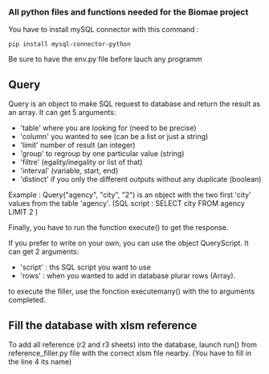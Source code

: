 ### All python files and functions needed for the Biomae project

You have to install mySQL connector with this command :
```
pip install mysql-connector-python
```
Be sure to have the env.py file before lauch any programm


## Query

Query is an object to make SQL request to database and return the result as an array. It can get 5 arguments:

- 'table' where you are looking for (need to be precise)
- 'column' you wanted to see (can be a list or just a string)
- 'limit' number of result (an integer)
- 'group' to regroup by one particular value (string)
- 'filtre' (egality/inegality or list of that)
- 'interval' (variable, start, end)
- 'distinct' if you only the different outputs without any duplicate (boolean)

Example : Query("agency", "city", "2") is an object with the two first 'city' values from the table 'agency'. (SQL script : SELECT city FROM agency LIMIT 2 )

Finally, you have to run the function execute() to get the response.



If you prefer to write on your own, you can use the object QueryScript. It can get 2 arguments:

- 'script' : ths SQL script you want to use
- 'rows' : when you wanted to add in database plurar rows (Array).

to execute the filler, use the fonction executemany() with the to arguments completed.

## Fill the database with xlsm reference

To add all reference (r2 and r3 sheets) into the database, launch run() from reference_filler.py file with the correct xlsm file nearby.
(You have to fill in the line 4 its name)